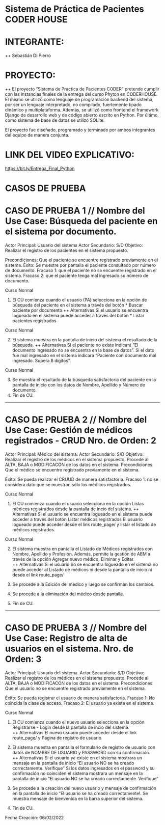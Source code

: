 # Sistema de Práctica de Pacientes CODER HOUSE

# INTEGRANTE: 
++ Sebastián Di Pierro

# PROYECTO: 
++ El proyecto “Sistema de Practica de Pacientes CODER” pretende cumplir con las instancias finales de la entrega del curso Phyton en CODERHOUSE. El mismo se utilizó como lenguaje de programación backend del sistema, por ser un lenguaje interpretado, no compilado, fuertemente tipado dinámico y multiplataforma. Además, se utilizó como frontend el framework Django de desarrollo web y de código abierto escrito en Python. Por último, como sistema de base de datos se utilizó SQLite.

El proyecto fue diseñado, programado y terminado por ambos integrantes del equipo de manera conjunta.

# LINK DEL VIDEO EXPLICATIVO: 
https://bit.ly/Entrega_Final_Python



# CASOS DE PRUEBA

# CASO DE PRUEBA 1 // Nombre del Use Case: Búsqueda del paciente en el sistema por documento.  

Actor Principal: Usuario del sistema	Actor Secundario: S/D
Objetivo: Realizar el registro de los pacientes en el sistema propuesto.

Precondiciones:  Que el paciente se encuentre registrado previamente en el sistema.
Éxito: Se muestre por pantalla el paciente consultado por número de documento.
Fracaso 1: que el paciente no se encuentre registrado en el sistema.
Fracaso 2: que el paciente tenga mal ingresado su número de documento.

Curso Normal

1.  El CU comienza cuando el usuario (PA) selecciona en la opción de búsqueda del paciente en el sistema a través del botón * Buscar paciente por documento	
++ Alternativas
Si el usuario se encuentra logueado en el sistema puede acceder a través del botón * Listar pacientes registrados

Curso Normal

2. El sistema muestra en la pantalla de inicio del sistema el resultado de la búsqueda.	
++ Alternativas
Si el paciente no existe indicará “El documento ingresado no se encuentra en la base de datos”.
Si el dato fue mal ingresado en el sistema indicará “Paciente con documento mal ingresado. Supera 8 dígitos”.

Curso Normal

3. Se muestra el resultado de la búsqueda satisfactoria del paciente en la pantalla de inicio con los datos de Nombre, Apellido y Número de documento.	 
4. Fin de CU.
************************************************************************************************

# CASO DE PRUEBA 2 // Nombre del Use Case: Gestión de médicos registrados - CRUD	Nro. de Orden: 2

Actor Principal: Médico del sistema.	Actor Secundario: S/D
Objetivo: Realizar el registro de los médicos en el sistema propuesto. Procede al ALTA, BAJA o MODIFICACÓN de los datos en el sistema.
Precondiciones:  Que el médico se encuentre registrado previamente en el sistema.

Éxito: Se pueda realizar el CRUUD de manera satisfactoria.
Fracaso 1: no se considera dato que se muestran sólo los médicos registrados.

Curso Normal

1.  El CU comienza cuando el usuario selecciona en la opción Listas médicos registrados desde la pantalla de incio del sistema.	
++ Alternativas
Si el usuario se encuentra logueado en el sistema puede acceder a través del botón Listar médicos registrados
El usuario logueado puede acceder desde el link route_page/ y listar el listado de médicos registrados.

Curso Normal

2. El sistema muestra en pantalla el Listado de Médicos registrados con Nombre, Apellido y Profesión. Además, permite la gestión de ABM a través de la opción Agregar nuevo médico, Eliminar y Editar.	
++ Alternativas
Si el usuario no se encuentra logueado en el sistema no puede acceder al Listado de médicos ni desde la pantalla de inicio ni desde el link route_page/

3. Se procede a la Edición del médico y luego se confirman los cambios.	 
4. Se procede a la eliminación del médico desde pantalla.	
5. Fin de CU.

************************************************************************************************

# CASO DE PRUEBA 3 // Nombre del Use Case: Registro de alta de usuarios en el sistema.  	Nro. de Orden: 3

Actor Principal: Usuario del sistema.	Actor Secundario: S/D
Objetivo: Realizar el registro de los médicos en el sistema propuesto. Procede al ALTA, BAJA o MODIFICACÓN de los datos en el sistema.
Precondiciones:  Que el usuario no se encuentre registrado previamente en el sistema.
 
Éxito: Se pueda registrar el usuario de manera satisfactoria.
Fracaso 1: No coincida la clase de acceso. 
Fracaso 2: El usuario ya existe en el sistema.

Curso Normal

1.  El CU comienza cuando el nuevo usuario selecciona en la opción Registrarse - Login desde la pantalla de incio del sistema.	
++ Alternativas
El nuevo usuario puede acceder desde el link route_page/ y Pagina de registro de usuario.

2. El sistema muestra en pantalla el formulario de registro de usuario con datos de NOMBRE DE USUARIO y PASSWORD con su confirmación.	
++ Alternativas
Si el usuario ya existe en el sistema mostrara un mensaje en la pantalla de inicio “El usuario NO se ha creado correctamente. Verifique”
Si los datos ingresados en el password y su confirmación no coinciden el sistema mostrara un mensaje en la pantalla de inicio “El usuario NO se ha creado correctamente. Verifique”

3. Se procede a la creación del nuevo usuario y mensaje de confirmación en la pantalla de inicio “El usuario se ha creado correctamente!. 
Se muestra mensaje de bienvenida en la barra superior del sistema.	 
4. Fin de CU.


Fecha Creación: 06/02/2022

